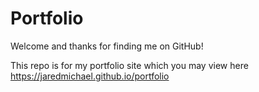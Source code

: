 # Portfolio
Welcome and thanks for finding me on GitHub! 

This repo is for my portfolio site which you may view here https://jaredmichael.github.io/portfolio
